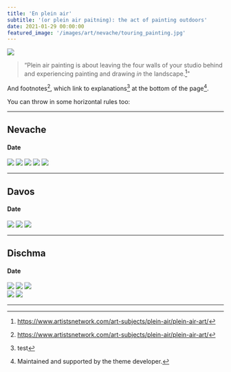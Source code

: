 ```yaml
---
title: 'En plein air'
subtitle: '(or plein air paitning): the act of painting outdoors'
date: 2021-01-29 00:00:00
featured_image: '/images/art/nevache/touring_painting.jpg'
---
```


![](/images/fill/close_up_of_me_painting.jpeg)

> “Plein air painting is about leaving the four walls of your studio behind and experiencing painting and drawing *in* the landscape.[^1]"


And footnotes[^1], which link to explanations[^2] at the bottom of the page[^3].

[^1]: https://www.artistsnetwork.com/art-subjects/plein-air/plein-air-art/
[^2]: test
[^3]: Maintained and supported by the theme developer.

You can throw in some horizontal rules too:

---

## Nevache
#### Date

<div class="gallery" data-columns="3">
	<img src="/images/art/nevache/holding_painting.jpg">
	<img src="/images/art/nevache/me_painting.jpeg">
	<img src="/images/art/nevache/backpack_painting.jpg">
	<img src="/images/art/nevache/touring_painting.jpg">
	<img src="/images/art/nevache/me_painting_sitting.jpg">
</div>


---


## Davos
#### Date

<div class="gallery" data-columns="3">
	<img src="/images/art/davos/stage1_vert.jpg">
	<img src="/images/art/davos/complete_vert2.jpg">
	<img src="/images/art/davos/complete_vert_ground.jpg">

	
</div>


---

## Dischma
#### Date

<div class="gallery" data-columns="3">
	<img src="/images/art/dischma/stage1_vert.jpg">
	<img src="/images/art/dischma/stage2_vert.jpg">
	<img src="/images/art/dischma/complete_holding_vert.jpg">
	
</div>

<div class="gallery" data-columns="1">
	<img src="/images/art/dischma/holding_fisheye.jpg">
	<img src="/images/art/dischma/on_ground_with_skis.jpg">
	
</div>


---

<!-- <a href="https://jekyllthemes.io/theme/index-portfolio-jekyll-theme" class="button button--large">Get This Theme</a> -->
<!-- https://github.com/adam-p/markdown-here/wiki/Markdown-Cheatsheet -->
